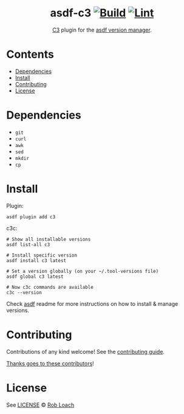 <div align="center">

# asdf-c3 [![Build](https://github.com/RobLoach/asdf-c3/actions/workflows/build.yml/badge.svg)](https://github.com/RobLoach/asdf-c3/actions/workflows/build.yml) [![Lint](https://github.com/RobLoach/asdf-c3/actions/workflows/lint.yml/badge.svg)](https://github.com/RobLoach/asdf-c3/actions/workflows/lint.yml)

[C3](https://c3-lang.org/) plugin for the [asdf version manager](https://asdf-vm.com).

</div>

# Contents

- [Dependencies](#dependencies)
- [Install](#install)
- [Contributing](#contributing)
- [License](#license)

# Dependencies

- `git`
- `curl`
- `awk`
- `sed`
- `mkdir`
- `cp`

# Install

Plugin:

```shell
asdf plugin add c3
```

c3c:

```shell
# Show all installable versions
asdf list-all c3

# Install specific version
asdf install c3 latest

# Set a version globally (on your ~/.tool-versions file)
asdf global c3 latest

# Now c3c commands are available
c3c --version
```

Check [asdf](https://github.com/asdf-vm/asdf) readme for more instructions on how to
install & manage versions.

# Contributing

Contributions of any kind welcome! See the [contributing guide](contributing.md).

[Thanks goes to these contributors](https://github.com/RobLoach/asdf-c3/graphs/contributors)!

# License

See [LICENSE](LICENSE) © [Rob Loach](https://github.com/RobLoach/)
